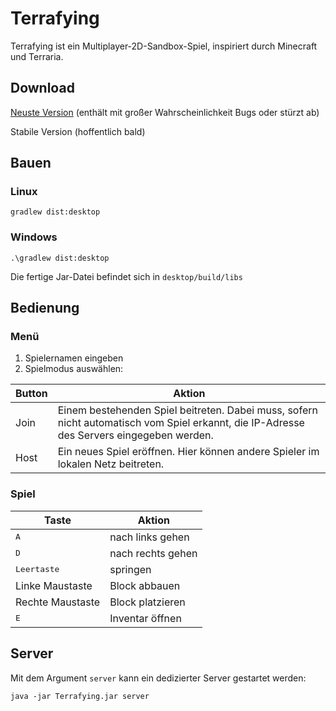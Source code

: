 # Terrafying
Terrafying ist ein Multiplayer-2D-Sandbox-Spiel, inspiriert durch Minecraft und Terraria.

## Download
[Neuste Version](https://github.com/Tresonic/Terrafying/releases/download/latest/Terrafying.jar) (enthält mit großer Wahrscheinlichkeit Bugs oder stürzt ab)

Stabile Version (hoffentlich bald)

## Bauen
### Linux
`gradlew dist:desktop`
### Windows
`.\gradlew dist:desktop`

Die fertige Jar-Datei befindet sich in `desktop/build/libs`

## Bedienung
### Menü
1. Spielernamen eingeben
2. Spielmodus auswählen:

Button | Aktion
--- | ---
Join | Einem bestehenden Spiel beitreten. Dabei muss, sofern nicht automatisch vom Spiel erkannt, die IP-Adresse des Servers eingegeben werden.
Host | Ein neues Spiel eröffnen. Hier können andere Spieler im lokalen Netz beitreten.

### Spiel

| Taste | Aktion |
| --- | --- | 
| <kbd>A</kbd> | nach links gehen |
| <kbd>D</kbd> | nach rechts gehen |
| <kbd>Leertaste</kbd> | springen |
| Linke Maustaste | Block abbauen | 
| Rechte Maustaste | Block platzieren |
| <kbd>E</kbd> | Inventar öffnen |

## Server
Mit dem Argument `server` kann ein dedizierter Server gestartet werden:

`java -jar Terrafying.jar server`
